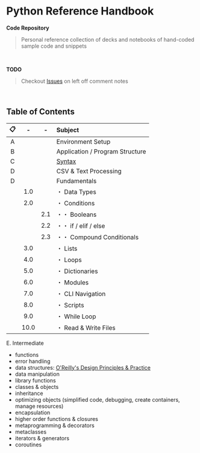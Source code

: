 # Python Reference Handbook

**Code Repository**

> Personal reference collection of decks and notebooks of hand-coded sample code and snippets

<br /> 

**TODO**

> Checkout [Issues](https://github.com/mori-c/python-handbook/issues/1) on left off comment notes

<br /> 

## Table of Contents

| 📋  |  -  |  -  | Subject                         |  
| :-: | :-: | :-: | :-                              |
| A   |     |     | Environment Setup               |
| B   |     |     | Application / Program Structure |
| C   |     |     | [Syntax](https://nbviewer.jupyter.org/github/mori-c/python-handbook/blob/master/reference.ipynb)  |
| D   |     |     | CSV & Text Processing           |
| D   |     |     | Fundamentals                    |
|     | 1.0 |     |・ Data Types                     |
|     | 2.0 |     |・ Conditions                     |
|     |     | 2.1 |・・ Booleans                     |  
|     |     | 2.2 |・・ if / elif / else             |
|     |     | 2.3 |・・ Compound Conditionals        |
|     | 3.0 |     |・ Lists                          |
|     | 4.0 |     |・ Loops                          |
|     | 5.0 |     |・ Dictionaries                   |
|     | 6.0 |     |・ Modules                        |
|     | 7.0 |     |・ CLI Navigation                 |
|     | 8.0 |     |・ Scripts                        |
|     | 9.0 |     |・ While Loop                     |
|     | 10.0 |    |・ Read & Write Files             |

<!-- A. Environment setup  <sup> [01](#oreilly-beazley) ・ [02](#oreilly-mckellar)</sup -->

<!-- B. Application / program structure  <sup> [01](#oreilly-beazley)</sup -->

<!-- C. csv & text processing  <sup> [01](#oreilly-beazley)</sup-->

<!-- D. Fundamentals   <sup> [02](#oreilly-mckellar)</sup>: [uoft coders](https://uoftcoders.github.io/studyGroup/lessons/python/intro/lesson/) / [SWCarpetry](https://swcarpentry.github.io/python-second-language/) / [Whirlwind Tour of Python & YaronBlinder](https://github.com/YaronBlinder/DS_ML_BME/blob/master/Class%201%20-%20introduction%20to%20python.ipynb) -->
<!-- 
1. data types  
2. conditions 
  - 2.1 booleans
  - 2.2 if / elif / else
  - 2.3 compound conditionals
3. lists 
4. loops 
5. dictionaries
5. modules
6. CLI
7. scripts & files
8. state capitals quizzer
9. while loop
10. read / write files
-->

E. Intermediate   <!-- sup> [01](#oreilly-beazley)</sup -->
  - functions  <!-- sup> [02](#oreilly-mckellar)</sup -->
  - error handling
  - data structures: [O'Reilly's Design Principles & Practice](https://player.oreilly.com/videos/9781491928622)
  - data manipulation
  - library functions
  - classes & objects  <!-- sup> [02](#oreilly-mckellar)</sup -->
  - inheritance
  - optimizing objects (simplified code, debugging, create containers, manage resources)
  - encapsulation
  - higher order functions & closures
  - metaprogramming & decorators
  - metaclasses
  - iterators & generators
  - coroutines
  
  
  
  
  
  
  
<!-- 
| 📋  | Subject                        |  
| :-: | :-                             |
| A   | ⋅⋅⋅  \|  Environment setup |
| B   | ⋅⋅⋅  \|  Application / program structure |
| D   | ⋅⋅⋅  \|  Fundamentals |
|     | 1.0  \|  Data Types |
|     | 2.0  \|  Conditions |
|     | 2.1  \|  Booleans |  
--------------------------------------------------------------
| Name     | Character |
| ---      | ---       |
| Backtick | `         |
| Pipe     | \|        |
-->

